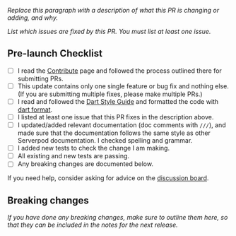 _Replace this paragraph with a description of what this PR is changing or adding, and why._

_List which issues are fixed by this PR. You must list at least one issue._

## Pre-launch Checklist

- [ ] I read the [Contribute](https://docs.serverpod.dev/contribute) page and followed the process outlined there for submitting PRs.
- [ ] This update contains only one single feature or bug fix and nothing else. (If you are submitting multiple fixes, please make multiple PRs.)
- [ ] I read and followed the [Dart Style Guide](https://dart.dev/guides/language/effective-dart/style) and formatted the code with [dart format](https://dart.dev/tools/dart-format).
- [ ] I listed at least one issue that this PR fixes in the description above.
- [ ] I updated/added relevant documentation (doc comments with `///`), and made sure that the documentation follows the same style as other Serverpod documentation. I checked spelling and grammar.
- [ ] I added new tests to check the change I am making.
- [ ] All existing and new tests are passing.
- [ ] Any breaking changes are documented below.

If you need help, consider asking for advice on the [discussion board](https://github.com/serverpod/serverpod/discussions).

## Breaking changes

_If you have done any breaking changes, make sure to outline them here, so that they can be included in the notes for the next release._